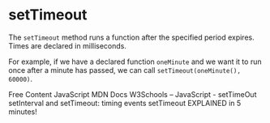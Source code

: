 # setTimeout

The `setTimeout` method runs a function after the specified period expires. Times are declared in milliseconds.

For example, if we have a declared function `oneMinute` and we want it to run once after a minute has passed, we can call `setTimeout(oneMinute(), 60000)`.

<ResourceGroupTitle>Free Content</ResourceGroupTitle>
<BadgeLink badgeText='Read' colorScheme='yellow' href='https://developer.mozilla.org/en-US/docs/Web/API/setTimeout'>JavaScript MDN Docs</BadgeLink>
<BadgeLink badgeText='Read' colorScheme="yellow" href='https://www.w3schools.com/jsref/met_win_settimeout.asp'>W3Schools – JavaScript - setTimeOut</BadgeLink>
<BadgeLink badgeText='Watch' href='https://www.youtube.com/watch?v=kOcFZV3c75I'>setInterval and setTimeout: timing events</BadgeLink>
<BadgeLink badgeText='Watch' href='https://www.youtube.com/watch?v=z9lJb4D3nJY'>setTimeout EXPLAINED in 5 minutes!</BadgeLink>
